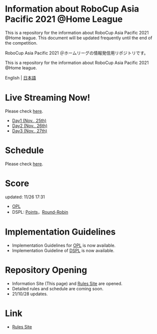 # Information about RoboCup Asia Pacific 2021 @Home League
This is a repository for the information about RoboCup Asia Pacific 2021 @Home league. This document will be updated frequently until the end of the competition.

RoboCup Asia Pacific 2021 ＠ホームリーグの情報発信用リポジトリです。

This is a repository for the information about RoboCup Asia Pacific 2021 @Home league.

English | [日本語](README.md)

# Live Streaming Now!

Please check [here](https://youtu.be/HpHGXcKKY2o).

- [Day1 (Nov., 25th)](https://youtu.be/EgJm-qzpyok)
- [Day2 (Nov., 26th)](https://youtu.be/ULgCVyfgaBM)
- [Day3 (Nov., 27th)](https://youtu.be/HpHGXcKKY2o)

# Schedule

Please check [here](./Data/schedule.pdf).

# Score
updated: 11/26 17:31
- [OPL](./Score/スコアシート_11261127_OPL.pdf)
- DSPL: [Points](./Score/スコアシート_11261731_DSPL1.pdf)，[Round-Robin](./Score/スコアシート_11261731_DSPL2.pdf)

# Implementation Guidelines

- Implementation Guidelines for [OPL](./Data/opl_en.md) is now available.
- Implementation Guideline of [DSPL](./Data/dspl.md) is now available.

# Repository Opening 

- Information Site (This page) and [Rules Site](https://github.com/RoboCupAtHomeJP/Rule2021) are opened.
- Detailed rules and schedule are coming soon.
- 21/10/28 updates.

# Link
- [Rules Site](https://github.com/RoboCupAtHomeJP/Rule2021)

